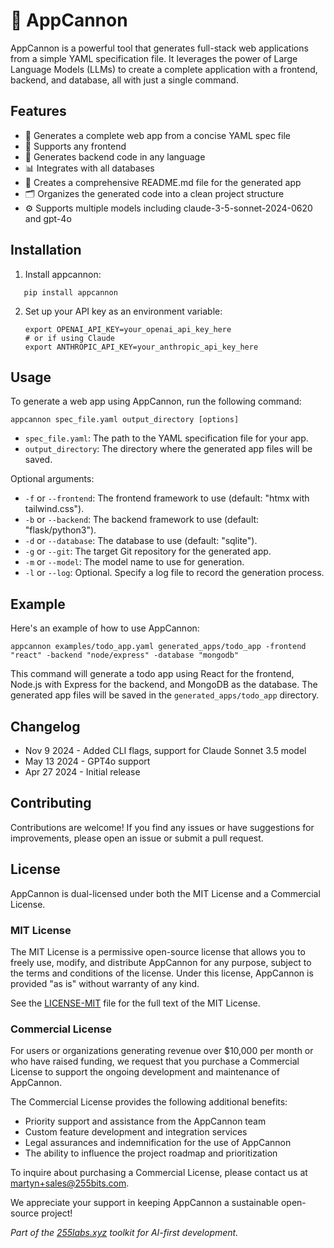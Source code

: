 # 🚀 AppCannon

AppCannon is a powerful tool that generates full-stack web applications from a simple YAML specification file. It leverages the power of Large Language Models (LLMs) to create a complete application with a frontend, backend, and database, all with just a single command.

## Features

- 💪 Generates a complete web app from a concise YAML spec file
- 🎨 Supports any frontend
- 🔧 Generates backend code in any language
- 📊 Integrates with all databases
- 📝 Creates a comprehensive README.md file for the generated app
- 🗂️ Organizes the generated code into a clean project structure
- ⚙️  Supports multiple models including claude-3-5-sonnet-2024-0620 and gpt-4o

## Installation

1. Install appcannon:
```
   pip install appcannon
```
2. Set up your API key as an environment variable:
   ```
   export OPENAI_API_KEY=your_openai_api_key_here
   # or if using Claude
   export ANTHROPIC_API_KEY=your_anthropic_api_key_here
   ```

## Usage

To generate a web app using AppCannon, run the following command:

```
appcannon spec_file.yaml output_directory [options]
```

- `spec_file.yaml`: The path to the YAML specification file for your app.
- `output_directory`: The directory where the generated app files will be saved.

Optional arguments:
- `-f` or `--frontend`: The frontend framework to use (default: "htmx with tailwind.css").
- `-b` or `--backend`: The backend framework to use (default: "flask/python3").
- `-d` or `--database`: The database to use (default: "sqlite").
- `-g` or `--git`: The target Git repository for the generated app.
- `-m` or `--model`: The model name to use for generation.
- `-l` or `--log`: Optional. Specify a log file to record the generation process.

## Example

Here's an example of how to use AppCannon:

```
appcannon examples/todo_app.yaml generated_apps/todo_app -frontend "react" -backend "node/express" -database "mongodb"
```

This command will generate a todo app using React for the frontend, Node.js with Express for the backend, and MongoDB as the database. The generated app files will be saved in the `generated_apps/todo_app` directory.

## Changelog

* Nov 9 2024 - Added CLI flags, support for Claude Sonnet 3.5 model
* May 13 2024 - GPT4o support
* Apr 27 2024 - Initial release

## Contributing

Contributions are welcome! If you find any issues or have suggestions for improvements, please open an issue or submit a pull request.

## License

AppCannon is dual-licensed under both the MIT License and a Commercial License.

### MIT License

The MIT License is a permissive open-source license that allows you to freely use, modify, and distribute AppCannon for any purpose, subject to the terms and conditions of the license. Under this license, AppCannon is provided "as is" without warranty of any kind.

See the [LICENSE-MIT](LICENSE-MIT) file for the full text of the MIT License.

### Commercial License

For users or organizations generating revenue over $10,000 per month or who have raised funding, we request that you purchase a Commercial License to support the ongoing development and maintenance of AppCannon.

The Commercial License provides the following additional benefits:

- Priority support and assistance from the AppCannon team
- Custom feature development and integration services
- Legal assurances and indemnification for the use of AppCannon
- The ability to influence the project roadmap and prioritization

To inquire about purchasing a Commercial License, please contact us at [martyn+sales@255bits.com](mailto:martyn+sales@255bits.com).

We appreciate your support in keeping AppCannon a sustainable open-source project!

*Part of the [255labs.xyz](https://255labs.xyz) toolkit for AI-first development.*
